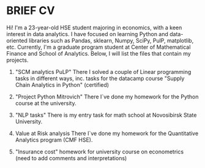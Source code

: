 # BRIEF CV

Hi! I'm a 23-year-old HSE student majoring in economics, with a keen interest in data analytics. 
I have focused on learning Python and data-oriented libraries such as Pandas, sklearn, Numpy, SciPy, PulP, matplotlib, etc.
Currently, I'm a graduate program student at Center of Mathematical Finance and School of Analytics. 
Below, I will list the files that contain my projects.

1. "SCM analytics PuLP" 
   There I solved a couple of Linear programming tasks in different ways, inc. tasks for the datacamp course "Supply Chain Analytics in Python" (certified)

2. "Project Python Mitrovich"
   There I`ve done my homework for the Python course at the university.

3. "NLP tasks"
   There is my entry task for math school at Novosibirsk State University.
4. Value at Risk analysis
   There I`ve done my homework for the Quantitative Analytics program (CMF HSE).
   
6. "Insurance cost"
   homework for university course on econometrics (need to add comments and interpretations)



